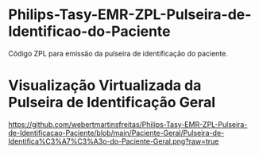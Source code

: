 # Philips-Tasy-EMR-ZPL-Pulseira-de-Identificao-do-Paciente
Código ZPL para emissão da pulseira de identificação do paciente.

# Visualização Virtualizada da Pulseira de Identificação Geral
https://github.com/webertmartinsfreitas/Philips-Tasy-EMR-ZPL-Pulseira-de-Identificacao-Paciente/blob/main/Paciente-Geral/Pulseira-de-Identifica%C3%A7%C3%A3o-do-Paciente-Geral.png?raw=true
